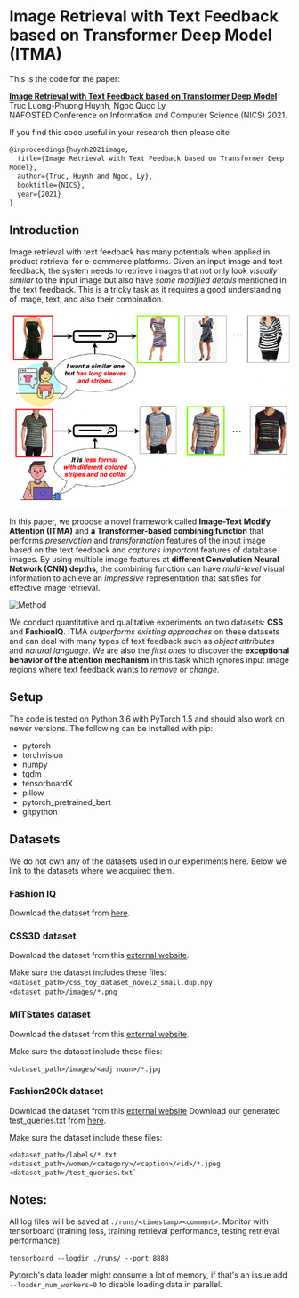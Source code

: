 # Image Retrieval with Text Feedback based on Transformer Deep Model (ITMA)
This is the code for the paper:

**<a href="https://arxiv.org/abs/1812.07119">Image Retrieval with Text Feedback based on Transformer Deep Model
</a>**
<br>
Truc Luong-Phuong Huynh, Ngoc Quoc Ly
<br>
NAFOSTED Conference on Information and Computer Science (NICS) 2021.


If you find this code useful in your research then please cite

```
@inproceedings{huynh2021image,
  title={Image Retrieval with Text Feedback based on Transformer Deep Model},
  author={Truc, Huynh and Ngoc, Ly},
  booktitle={NICS},
  year={2021}
}
```

## Introduction
Image retrieval with text feedback has many potentials when applied in product retrieval for e-commerce platforms. Given an input image and text feedback, the system needs to retrieve images that not only look *visually similar* to the input image but also have *some modified details* mentioned in the text feedback. This is a tricky task as it requires a good understanding of image, text, and also their combination. 

![Problem Overview](images/intro.png)


In this paper, we propose a novel framework called **Image-Text Modify Attention (ITMA)** and **a Transformer-based combining function** that performs *preservation* and *transformation* features of the input image based on the text feedback and *captures important* features of database images. By using multiple image features at **different Convolution Neural Network (CNN) depths**, the combining function can have *multi-level* visual information to achieve an *impressive* representation that satisfies for effective image retrieval.

![Method](images/newpipeline.png)


We conduct quantitative and qualitative experiments on two datasets: **CSS** and **FashionIQ**. ITMA *outperforms existing approaches* on these datasets and can deal with many types of text feedback such as *object attributes* and *natural language*. We are also the *first ones* to discover the **exceptional behavior of the attention mechanism** in this task which ignores input image regions where text feedback wants to *remove* or *change*.


## Setup

The code is tested on Python 3.6 with PyTorch 1.5 and should also work on newer versions. The following can be installed with pip:

- pytorch
- torchvision
- numpy
- tqdm
- tensorboardX
- pillow
- pytorch_pretrained_bert
- gitpython

## Datasets

We do not own any of the datasets used in our experiments here. Below we link to the datasets where we acquired them.

### Fashion IQ

Download the dataset from [here](https://github.com/XiaoxiaoGuo/fashion-iq).

### CSS3D dataset

Download the dataset from this [external website](https://drive.google.com/file/d/1wPqMw-HKmXUG2qTgYBiTNUnjz83hA2tY/view?usp=sharing).

Make sure the dataset includes these files:
`<dataset_path>/css_toy_dataset_novel2_small.dup.npy`
`<dataset_path>/images/*.png`

### MITStates dataset
Download the dataset from this [external website](http://web.mit.edu/phillipi/Public/states_and_transformations/index.html).

Make sure the dataset include these files:

`<dataset_path>/images/<adj noun>/*.jpg`


### Fashion200k dataset
Download the dataset from this [external website](https://github.com/xthan/fashion-200k) Download our generated test_queries.txt from [here](https://storage.googleapis.com/image_retrieval_css/test_queries.txt).

Make sure the dataset include these files:

```
<dataset_path>/labels/*.txt
<dataset_path>/women/<category>/<caption>/<id>/*.jpeg
<dataset_path>/test_queries.txt`
```



## Notes:
All log files will be saved at `./runs/<timestamp><comment>`.
Monitor with tensorboard (training loss, training retrieval performance, testing retrieval performance):

```tensorboard --logdir ./runs/ --port 8888```

Pytorch's data loader might consume a lot of memory, if that's an issue add `--loader_num_workers=0` to disable loading data in parallel.
